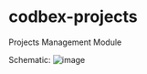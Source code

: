 # codbex-projects
Projects Management Module

Schematic:
![image](https://github.com/user-attachments/assets/34d89a95-8312-474d-b783-e42925704a2a)


